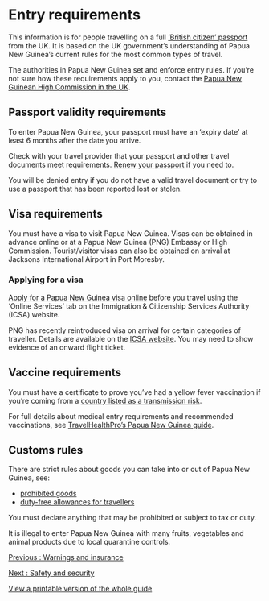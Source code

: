 # Entry requirements

This information is for people travelling on a full [‘British citizen’ passport](https://www.gov.uk/types-of-british-nationality) from the UK. It is based on the UK government’s understanding of Papua New Guinea’s current rules for the most common types of travel.

The authorities in Papua New Guinea set and enforce entry rules. If you’re not sure how these requirements apply to you, contact the [Papua New Guinean High Commission in the UK](https://www.pnghighcomm.org.uk/).

## Passport validity requirements

To enter Papua New Guinea, your passport must have an ‘expiry date’ at least 6 months after the date you arrive.

Check with your travel provider that your passport and other travel documents meet requirements. [Renew your passport](https://www.gov.uk/renew-adult-passport/renew) if you need to.

You will be denied entry if you do not have a valid travel document or try to use a passport that has been reported lost or stolen.

## Visa requirements

You must have a visa to visit Papua New Guinea. Visas can be obtained in advance online or at a Papua New Guinea (PNG) Embassy or High Commission. Tourist/visitor visas can also be obtained on arrival at Jacksons International Airport in Port Moresby.

### Applying for a visa

[Apply for a Papua New Guinea visa online](https://ica.gov.pg/) before you travel using the ‘Online Services’ tab on the Immigration & Citizenship Services Authority (ICSA) website.

PNG has recently reintroduced visa on arrival for certain categories of traveller. Details are available on the [ICSA website](https://ica.gov.pg/visa-information/visa-on-arrival). You may need to show evidence of an onward flight ticket.

## Vaccine requirements

You must have a certificate to prove you’ve had a yellow fever vaccination if you’re coming from a [country listed as a transmission risk](https://nathnacyfzone.org.uk/factsheet/65/countries-with-risk-of-yellow-fever-transmission).

For full details about medical entry requirements and recommended vaccinations, see [TravelHealthPro’s Papua New Guinea guide](https://travelhealthpro.org.uk/country/175/papua-new-guinea#Vaccine_Recommendations).

## Customs rules

There are strict rules about goods you can take into or out of Papua New Guinea, see:

* [prohibited goods](https://customs.gov.pg/trade.php?q=prohibitions)
* [duty-free allowances for travellers](https://customs.gov.pg/border.php?q=travellers-concessions)

You must declare anything that may be prohibited or subject to tax or duty.

It is illegal to enter Papua New Guinea with many fruits, vegetables and animal products due to local quarantine controls.

[Previous
:
Warnings and insurance](/foreign-travel-advice/papua-new-guinea)

[Next
:
Safety and security](/foreign-travel-advice/papua-new-guinea/safety-and-security)

[View a printable version of the whole guide](/foreign-travel-advice/papua-new-guinea/print)